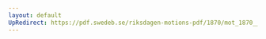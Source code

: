```yaml
---
layout: default
UpRedirect: https://pdf.swedeb.se/riksdagen-motions-pdf/1870/mot_1870__ak__00232.pdf
---
```

